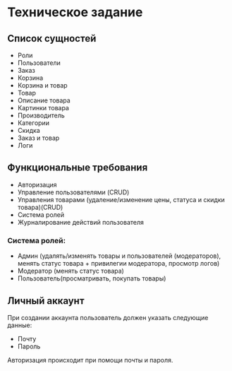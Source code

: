 # Техническое задание

## Список сущностей

- Роли
- Пользователи
- Заказ
- Корзина
- Корзина и товар
- Товар
- Описание товара
- Картинки товара
- Производитель
- Категории
- Скидка
- Заказ и товар
- Логи

## Функциональные требования
- Авторизация
- Управление пользователями (CRUD)
- Управления товарами (удаление/изменение цены, статуса и скидки товара)(CRUD)
- Система ролей
- Журналирование действий пользователя

### Система ролей:
- Админ (удалять/изменять товары и пользователей (модераторов), менять статус товара + привилегии модератора, просмотр логов)
- Модератор (менять статус товара)
- Пользователь(просматривать, покупать товары)

## Личный аккаунт

При создании аккаунта пользователь должен указать следующие данные:
- Почту
- Пароль

Авторизация происходит при помощи почты и пароля.